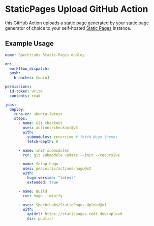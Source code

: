 # StaticPages Upload GitHub Action

this GitHub Action uploads a static page generated by your static page generator of choice to your self-hosted [Static Pages](https://github.com/SpechtLabs/StaticPages) instance.

## Example Usage

```yaml
name: SpechtLabs Static-Pages deploy

on:
  workflow_dispatch:
  push:
    branches: [main]

permissions:
  id-token: write
  contents: read

jobs:
  deploy:
    runs-on: ubuntu-latest
    steps:
      - name: Git checkout
        uses: actions/checkout@v3
        with:
          submodules: recursive # fetch Hugo themes
          fetch-depth: 0

      - name: Init submodules
        run: git submodule update --init --recursive

      - name: Setup hugo
        uses: peaceiris/actions-hugo@v2
        with:
          hugo-version: "latest"
          extended: true

      - name: Build
        run: hugo --minify

      - uses: SpechtLabs/StaticPages-Upload@v1
        with:
          apiUrl: https://staticpages.cedi.dev/upload
          dir: public/
```
